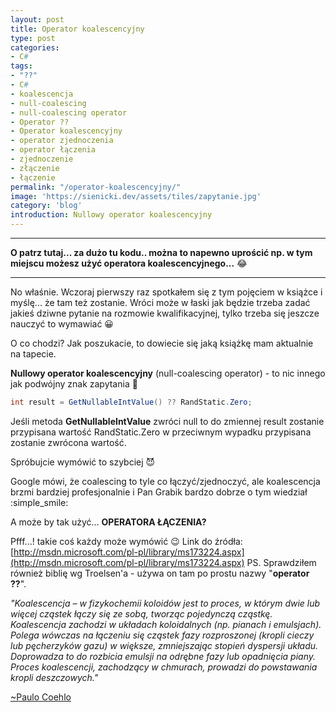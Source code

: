 ```yaml
---
layout: post
title: Operator koalescencyjny
type: post
categories:
- C#
tags:
- "??"
- C#
- koalescencja
- null-coalescing
- null-coalescing operator
- Operator ??
- Operator koalescencyjny
- operator zjednoczenia
- operator łączenia
- zjednoczenie
- złączenie
- łączenie
permalink: "/operator-koalescencyjny/"
image: 'https://sienicki.dev/assets/tiles/zapytanie.jpg'
category: 'blog' 
introduction: Nullowy operator koalescencyjny
---
```

* * *
__O patrz tutaj... za dużo tu kodu.. można to napewno uprościć np. w tym miejscu możesz użyć operatora koalescencyjnego...__ :joy:
* * *
No właśnie. Wczoraj pierwszy raz spotkałem się z tym pojęciem w książce i myślę... że tam też zostanie. Wróci może w łaski jak będzie trzeba zadać jakieś dziwne pytanie na rozmowie kwalifikacyjnej, tylko trzeba się jeszcze nauczyć to wymawiać :grinning:

O co chodzi? Jak poszukacie, to dowiecie się jaką książkę mam aktualnie na tapecie.

**Nullowy operator koalescencyjny** (null-coalescing operator) - to nic innego jak podwójny znak zapytania :tongue:

```csharp
int result = GetNullableIntValue() ?? RandStatic.Zero;
```

Jeśli metoda **GetNullableIntValue** zwróci null to do zmiennej result zostanie przypisana wartość RandStatic.Zero w przeciwnym wypadku przypisana zostanie zwrócona wartość.

Spróbujcie wymówić to szybciej :smiling_imp:

Google mówi, że coalescing to tyle co łączyć/zjednoczyć, ale koalescencja brzmi bardziej profesjonalnie i Pan Grabik bardzo dobrze o tym wiedział :simple_smile:

A może by tak użyć... **OPERATORA ŁĄCZENIA?**

Pfff...! takie coś każdy może wymówić :wink:
Link do źródła: [http://msdn.microsoft.com/pl-pl/library/ms173224.aspx](http://msdn.microsoft.com/pl-pl/library/ms173224.aspx)
PS. Sprawdziłem również biblię wg Troelsen'a - używa on tam po prostu nazwy "**operator ??**".

_"Koalescencja – w fizykochemii koloidów jest to proces, w którym dwie lub więcej cząstek łączy się ze sobą, tworząc pojedynczą cząstkę._  
_Koalescencja zachodzi w układach koloidalnych (np. pianach i emulsjach). Polega wówczas na łączeniu się cząstek fazy rozproszonej (kropli cieczy lub pęcherzyków gazu) w większe, zmniejszając stopień dyspersji układu. Doprowadza to do rozbicia emulsji na odrębne fazy lub opadnięcia piany._  
_Proces koalescencji, zachodzący w chmurach, prowadzi do powstawania kropli deszczowych."_

[~Paulo Coehlo](http://pl.wikipedia.org/wiki/Koalescencja)
